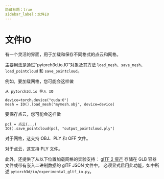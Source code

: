 ```yaml
---
隐藏标题：true
sidebar_label：文件IO
---
```


# 文件IO
有一个灵活的界面，用于加载和保存不同格式的点云和网格。

主要用法是通过“pytorch3d.io.IO”对象及其方法
`load_mesh`、`save_mesh`、`load_pointcloud` 和 `save_pointcloud`。

例如，要加载网格，您可能会这样做
````
从 pytorch3d.io 导入 IO

device=torch.device("cuda:0")
mesh = IO().load_mesh("mymesh.obj", device=device)
````

要保存点云，您可能会这样做
````
pcl = 点云(...)
IO().save_pointcloud(pcl, "output_pointcloud.ply")
````

对于网格，这支持 OBJ、PLY 和 OFF 文件。

对于点云，这支持 PLY 文件。

此外，还提供了从以下位置加载网格的实验支持：
[glTF 2 资产](https://github.com/KhronosGroup/glTF/tree/master/specification/2.0)
存储在 GLB 容器文件或带有嵌入二进制数据的 glTF JSON 文件中。
必须显式启用此功能，如中所述
`pytorch3d/io/experimental_gltf_io.py`。